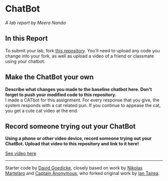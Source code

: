 # ChatBot

*A lab report by Meera Nanda*

## In this Report

To submit your lab, fork [this repository](https://github.com/FAR-Lab/IDD-Fa18-Lab6). You'll need to upload any code you change into your fork, as well as upload a video of a friend or classmate using your chatbot.

## Make the ChatBot your own

**Describe what changes you made to the baseline chatbot here. Don't forget to push your modified code to this repository.**\
I made a CATbot for this assignment. For every response that you give, the system responds with a cat related pun. If you continue to appease the cat, you get a cute cat video at the end. 

## Record someone trying out your ChatBot

**Using a phone or other video device, record someone trying out your ChatBot. Upload that video to this repository and link to it here!**

[See video here]()

---
Starter code by [David Goedicke](mailto:da.goedicke@gmail.com), closely based on work by [Nikolas Martelaro](mailto:nmartelaro@gmail.com) and [Captain Anonymous](https://codepen.io/anon/pen/PEVYXz), who forked original work by [Ian Tairea](https://codepen.io/mrtairea/pen/yJapwv).
